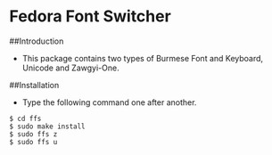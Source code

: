 Fedora Font Switcher
=================

##Introduction

- This package contains two types of Burmese Font and Keyboard, Unicode and Zawgyi-One.

##Installation

- Type the following command one after another.
```
$ cd ffs
$ sudo make install
$ sudo ffs z
$ sudo ffs u


